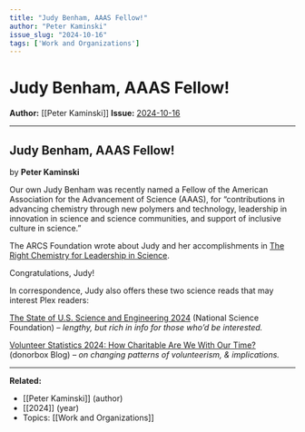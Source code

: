 ```yaml
---
title: "Judy Benham, AAAS Fellow!"
author: "Peter Kaminski"
issue_slug: "2024-10-16"
tags: ['Work and Organizations']
---
```


# Judy Benham, AAAS Fellow!

**Author:** [[Peter Kaminski]]
**Issue:** [2024-10-16](https://plex.collectivesensecommons.org/2024-10-16/)

---

## Judy Benham, AAAS Fellow!
by **Peter Kaminski**

Our own Judy Benham was recently named a Fellow of the American Association for the Advancement of Science (AAAS), for “contributions in advancing chemistry through new polymers and technology, leadership in innovation in science and science communities, and support of inclusive culture in science.”

The ARCS Foundation wrote about Judy and her accomplishments in [The Right Chemistry for Leadership in Science](https://www.arcsfoundation.org/news/right-chemistry-leadership-science).

Congratulations, Judy!

In correspondence, Judy also offers these two science reads that may interest Plex readers:

[The State of U.S. Science and Engineering 2024](https://ncses.nsf.gov/pubs/nsb20243) (National Science Foundation) – *lengthy, but rich in info for those who’d be interested.*

[Volunteer Statistics 2024: How Charitable Are We With Our Time?](https://donorbox.org/nonprofit-blog/volunteer-statistics-2024) (donorbox Blog) – *on changing patterns of volunteerism, & implications.*

---

**Related:**
- [[Peter Kaminski]] (author)
- [[2024]] (year)
- Topics: [[Work and Organizations]]

